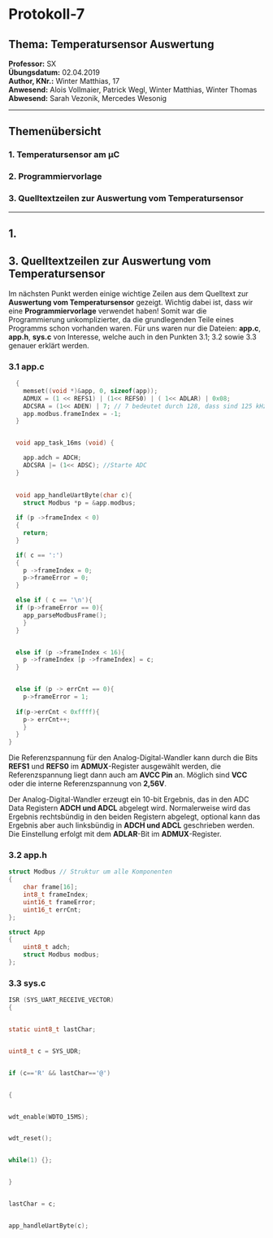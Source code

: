 # Protokoll-7  
## Thema: Temperatursensor Auswertung
**Professor:** SX  
**Übungsdatum:** 02.04.2019  
**Author, KNr.:** Winter Matthias, 17    
**Anwesend:** Alois Vollmaier, Patrick Wegl, Winter Matthias, Winter Thomas  
**Abwesend:** Sarah Vezonik, Mercedes Wesonig  

---

## Themenübersicht 

### 1. Temperatursensor am µC
### 2. Programmiervorlage
### 3. Quelltextzeilen zur Auswertung vom Temperatursensor


--- 

## 1. 






## 3. Quelltextzeilen zur Auswertung vom Temperatursensor
Im nächsten Punkt werden einige wichtige Zeilen aus dem Quelltext zur **Auswertung vom Temperatursensor** gezeigt. Wichtig dabei ist, dass wir eine **Programmiervorlage** verwendet haben! Somit war die Programmierung unkomplizierter, da die grundlegenden Teile eines Programms schon vorhanden waren. Für uns waren nur die Dateien: **app.c**, **app.h**, **sys.c** von Interesse, welche auch in den Punkten 3.1; 3.2 sowie 3.3 genauer erklärt werden.


### 3.1 app.c
```c
  {
    memset((void *)&app, 0, sizeof(app));
    ADMUX = (1 << REFS1) | (1<< REFS0) | ( 1<< ADLAR) | 0x08;
    ADCSRA = (1<< ADEN) | 7; // 7 bedeutet durch 128, dass sind 125 kHz
    app.modbus.frameIndex = -1;
  }


  void app_task_16ms (void) {

    app.adch = ADCH;
    ADCSRA |= (1<< ADSC); //Starte ADC
  }
  

  void app_handleUartByte(char c){
    struct Modbus *p = &app.modbus;
    
  if (p ->frameIndex < 0)
  {
    return;
  }

  if( c == ':')
  {
    p ->frameIndex = 0;
    p->frameError = 0;
  }

  else if ( c == '\n'){
  if (p->frameError == 0){
    app_parseModbusFrame();
    }
  }


  else if (p ->frameIndex < 16){
    p ->frameIndex [p ->frameIndex] = c;
  }


  else if (p -> errCnt == 0){
    p->frameError = 1;
      
  if(p->errCnt < 0xffff){
    p-> errCnt++;
    }
  }
}
```  
Die Referenzspannung für den Analog-Digital-Wandler kann durch die Bits **REFS1** und **REFS0** im **ADMUX**-Register ausgewählt werden, die Referenzspannung liegt dann auch am **AVCC Pin** an. Möglich sind **VCC** oder die interne Referenzspannung von **2,56V**.  
  
  Der Analog-Digital-Wandler erzeugt ein 10-bit Ergebnis, das in den ADC Data Registern **ADCH und ADCL** abgelegt wird. Normalerweise wird das Ergebnis rechtsbündig in den beiden Registern abgelegt, optional kann das Ergebnis aber auch linksbündig in **ADCH und ADCL** geschrieben werden. Die Einstellung erfolgt mit dem **ADLAR**-Bit im **ADMUX**-Register.
  
  
  
  
 ### 3.2 app.h    
       
```c
struct Modbus // Struktur um alle Komponenten
{
    char frame[16];
    int8_t frameIndex;
    uint16_t frameError;
    uint16_t errCnt;
};

struct App
{
    uint8_t adch;
    struct Modbus modbus;
};
```

### 3.3 sys.c

```c
ISR (SYS_UART_RECEIVE_VECTOR)
{


static uint8_t lastChar;


uint8_t c = SYS_UDR;


if (c=='R' && lastChar=='@')


{


wdt_enable(WDTO_15MS);


wdt_reset();


while(1) {};


}


lastChar = c;


app_handleUartByte(c);

```
